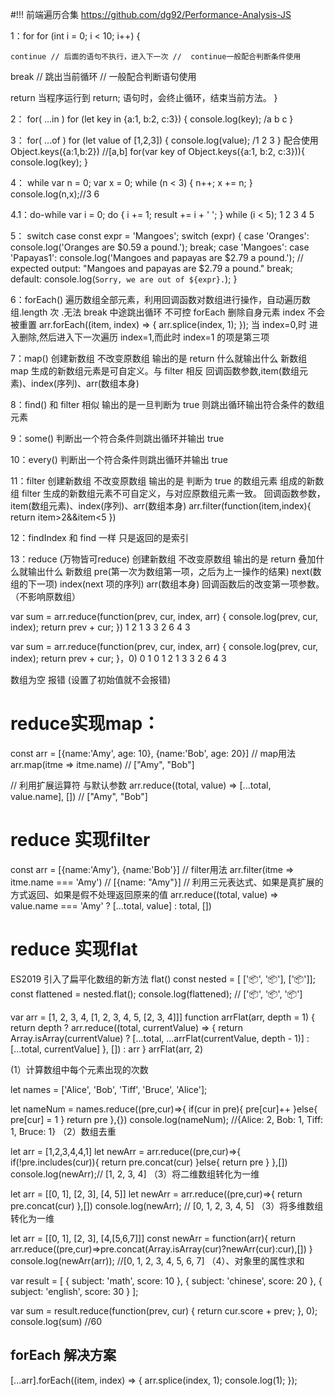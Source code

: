 #!!! 前端遍历合集
https://github.com/dg92/Performance-Analysis-JS

1：for
for (int i = 0; i < 10; i++) {

    continue // 后面的语句不执行，进入下一次 //  continue一般配合判断条件使用

break // 跳出当前循环 // 一般配合判断语句使用

return 当程序运行到 return; 语句时，会终止循环，结束当前方法。
}

2： for( ...in )
for (let key in {a:1, b:2, c:3}) {
console.log(key); /a b c
}

3： for( ...of )
for (let value of [1,2,3]) {
console.log(value); /1 2 3
}
配合使用 Object.keys({a:1,b:2}) //[a,b]
for(var key of Object.keys({a:1, b:2, c:3})){
console.log(key);
}

4： while
var n = 0;
var x = 0;
while (n < 3) {
n++;
x += n;
}
console.log(n,x);//3 6

4.1：do-while
var i = 0;
do {
i += 1;
result += i + ' ';
} while (i < 5); 1 2 3 4 5

5： switch case
const expr = 'Mangoes';
switch (expr) {
case 'Oranges':
console.log('Oranges are $0.59 a pound.');
break;
case 'Mangoes':
case 'Papayas1':
console.log('Mangoes and papayas are $2.79 a pound.');
// expected output: "Mangoes and papayas are $2.79 a pound."
break;
default:
console.log(`Sorry, we are out of ${expr}.`);
}

6：forEach()
遍历数组全部元素，利用回调函数对数组进行操作，自动遍历数组.length 次 .无法 break 中途跳出循环 不可控
forEach 删除自身元素 index 不会被重置
arr.forEach((item, index) => {
arr.splice(index, 1);
}); 当 index=0,时 进入删除,然后进入下一次遍历 index=1,而此时 index=1 的项是第三项

7：map()
创建新数组 不改变原数组 输出的是 return 什么就输出什么 新数组
map 生成的新数组元素是可自定义。与 filter 相反
回调函数参数,item(数组元素)、index(序列)、arr(数组本身)

8：find()
和 filter 相似 输出的是一旦判断为 true 则跳出循环输出符合条件的数组元素

9：some()
判断出一个符合条件则跳出循环并输出 true

10：every()
判断出一个符合条件则跳出循环并输出 true

11：filter
创建新数组 不改变原数组 输出的是 判断为 true 的数组元素 组成的新数组
filter 生成的新数组元素不可自定义，与对应原数组元素一致。
回调函数参数，item(数组元素)、index(序列)、arr(数组本身)
arr.filter(function(item,index){ return item>2&&item<5 })

12：findIndex 和 find 一样 只是返回的是索引

13：reduce (万物皆可reduce)
创建新数组 不改变原数组 输出的是 return 叠加什么就输出什么 新数组
pre(第一次为数组第一项，之后为上一操作的结果)
next(数组的下一项)
index(next 项的序列)
arr(数组本身)
回调函数后的改变第一项参数。（不影响原数组）

var sum = arr.reduce(function(prev, cur, index, arr) {
console.log(prev, cur, index);
return prev + cur;
})
1 2 1
3 3 2
6 4 3

var sum = arr.reduce(function(prev, cur, index, arr) {
console.log(prev, cur, index);
return prev + cur;
}，0)
0 1 0
1 2 1
3 3 2
6 4 3

数组为空 报错 (设置了初始值就不会报错)


# reduce实现map：
const arr = [{name:'Amy', age: 10}, {name:'Bob', age: 20}]
// map用法
arr.map(itme => itme.name) // ["Amy", "Bob"]

// 利用扩展运算符 与默认参数
arr.reduce((total, value) => [...total, value.name], [])
// ["Amy", "Bob"] 


# reduce 实现filter
const arr = [{name:'Amy'}, {name:'Bob'}]
// filter用法
arr.filter(itme => itme.name === 'Amy')
// [{name: "Amy"}]
// 利用三元表达式、如果是真扩展的方式返回、如果是假不处理返回原来的值
arr.reduce((total, value) => value.name === 'Amy' ? [...total, value] : total, []) 

# reduce 实现flat
ES2019 引入了扁平化数组的新方法 flat()
const nested = [ ['📦', '📦'], ['📦']];
const flattened = nested.flat();
console.log(flattened);
// ['📦', '📦', '📦']

var arr = [1, 2, 3, 4, [1, 2, 3, 4, 5, [2, 3, 4]]]
function arrFlat(arr, depth = 1) {
  return depth 
    ? arr.reduce((total, currentValue) => {
      return Array.isArray(currentValue) ? [...total, ...arrFlat(currentValue, depth - 1)] : [...total, currentValue]
    }, []) 
    : arr
}
arrFlat(arr, 2)

(1）计算数组中每个元素出现的次数

let names = ['Alice', 'Bob', 'Tiff', 'Bruce', 'Alice'];

let nameNum = names.reduce((pre,cur)=>{
if(cur in pre){
pre[cur]++
}else{
pre[cur] = 1
}
return pre
},{})
console.log(nameNum); //{Alice: 2, Bob: 1, Tiff: 1, Bruce: 1}
（2）数组去重

let arr = [1,2,3,4,4,1]
let newArr = arr.reduce((pre,cur)=>{
if(!pre.includes(cur)){
return pre.concat(cur)
}else{
return pre
}
},[])
console.log(newArr);// [1, 2, 3, 4]
（3）将二维数组转化为一维

let arr = [[0, 1], [2, 3], [4, 5]]
let newArr = arr.reduce((pre,cur)=>{
return pre.concat(cur)
},[])
console.log(newArr); // [0, 1, 2, 3, 4, 5]
（3）将多维数组转化为一维

let arr = [[0, 1], [2, 3], [4,[5,6,7]]]
const newArr = function(arr){
return arr.reduce((pre,cur)=>pre.concat(Array.isArray(cur)?newArr(cur):cur),[])
}
console.log(newArr(arr)); //[0, 1, 2, 3, 4, 5, 6, 7]
（4）、对象里的属性求和

var result = [
{
subject: 'math',
score: 10
},
{
subject: 'chinese',
score: 20
},
{
subject: 'english',
score: 30
}
];

var sum = result.reduce(function(prev, cur) {
return cur.score + prev;
}, 0);
console.log(sum) //60

## forEach 解决方案

[...arr].forEach((item, index) => {
arr.splice(index, 1);
console.log(1);
});
